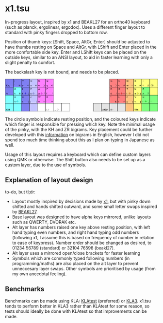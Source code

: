 # x1.tsu
In-progress layout, inspired by x1 and BEAKL27 for an ortho40 keyboard (such as planck, ergolinear, ergodox). Uses a different finger layout to standard with pinky fingers dropped to bottom row.

Position of thumb keys: [Shift, Space, AltGr, Enter] should be adjusted to have thumbs resting on Space and AltGr, with LShift and Enter placed in the more comfortable side key. Enter and LShift keys can be placed on the outside keys, similar to an ANSI layout, to aid in faster learning with only a slight penalty to comfort.

The backslash key is not bound, and needs to be placed.

![layout](layout.PNG)

The circle symbols indicate resting position, and the coloured keys indicate which finger is responsible for pressing which key. Note the minimal usage of the pinky, with the KH and ZR bigrams. Key placement could be further developed with this [information](https://www.petercollingridge.co.uk/blog/language/analysing-english/bigrams/) on bigrams in English, however I did not spend too much time thinking about this as I plan on typing in Japanese as well.

Usage of this layout requires a keyboard which can define custom layers using QMK or otherwise. The Shift button also needs to be set up as a custom layer, due to the use of symbols.

## Explanation of layout design

to-do, but tl;dr:

- Layout mostly inspired by decisions made by [x1](https://www.keyboard-design.com/letterlayout.html?layout=x1_atreus-44-keys.en.ergodox), but with pinky down shifted and hands shifted outward, and some small letter swaps inspired by [BEAKL27](https://www.keyboard-design.com/letterlayout.html?layout=beakl-27a.en.matrix).
- Base layout was designed to have alpha keys mirrored, unlike layouts such as QWERTY, DVORAK etc.
- Alt layer has numbers raised one key above resting position, with left hand typing even numbers, and right hand typing odd numbers (following x1, I assume this is based on frequency of number in relation to ease of keypress). Number order should be changed as desired, to 01234 56789 (standard) or 32104 76598 (beakl27).
- Alt layer uses a mirrored open/close brackets for faster learning
- Symbols which are commonly typed following numbers (in programming/maths) are also placed on the alt layer to prevent unneccesary layer swaps. Other symbols are prioritised by usage (from my own anecdotal feeling).

## Benchmarks

Benchmarks can be made using KLA:
[KLAtest](https://ieants.cc/kla/klatest/index.html#/compare) (preferred) or [KLA3](http://patorjk.com/keyboard-layout-analyzer/#/main). x1.tsu tends to perform better in KLA3 rather than KLAtest for some reason, so tests should ideally be done with KLAtest so that improvements can be made.
